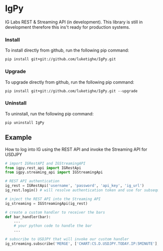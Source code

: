 # IgPy
IG Labs REST &amp; Streaming API (in development).
This library is still in development therefore this ins't ready for production systems.

### Install
To install directly from github, run the following pip command:

```shell
pip install git+git://github.com/luketighe/IgPy.git
```

### Upgrade
To upgrade directly from github, run the following pip command:

```shell
pip install git+git://github.com/luketighe/IgPy.git --upgrade
```

### Uninstall
To uninstall, run the following pip command:
```shell
pip uninstall IgPy
```

## Example

How to log into IG using the REST API and invoke the Streaming API for USDJPY
```python
# import IGRestAPI and IGStreamingAPI
from igpy.rest_api import IGRestApi
from igpy.streaming_api import IGStreamingApi

# REST API authentication
ig_rest = IGRestApi('username', 'password', 'api_key', 'ig_url')
ig_rest.login() # will resolve authentication token and use for subsequent REST/Streaming requests

# inject the REST API into the Streaming API
ig_streaming = IGStreamingApi(ig_rest)

# create a custom handler to receiver the bars
def bar_handler(bar):
    ...
    # your python code to handle the bar
    ...

# subscribe to USDJPY that will invoke our custom handler
ig_streaming.subscribe('MERGE', ['CHART:CS.D.USDJPY.TODAY.IP:5MINUTE'], ['UTM', 'BID_OPEN', 'BID_HIGH', 'BID_LOW', 'BID_CLOSE', 'CONS_END'], bar_handler)

```

